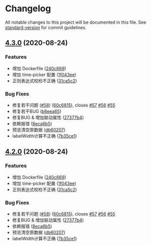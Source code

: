 # Changelog

All notable changes to this project will be documented in this file. See [standard-version](https://github.com/conventional-changelog/standard-version) for commit guidelines.

## [4.3.0](https://github.com/dream2023/vue-ele-form-generator/compare/v3.1.0...v4.3.0) (2020-08-24)


### Features

* 增加 Dockerfile ([240c669](https://github.com/dream2023/vue-ele-form-generator/commit/240c66998418bd0068e8c78e1b0b945245a4e37c))
* 增加 time-picker 配置 ([1f043ee](https://github.com/dream2023/vue-ele-form-generator/commit/1f043eec6d86709cedcbed33132abd4e08239051))
* 正则表达式校检不正确 ([31ca5c2](https://github.com/dream2023/vue-ele-form-generator/commit/31ca5c282d57692a5c89b90cef0a46d4666b9d2d))


### Bug Fixes

* 修复若干问题 ([#58](https://github.com/dream2023/vue-ele-form-generator/issues/58)) ([60c6815](https://github.com/dream2023/vue-ele-form-generator/commit/60c681569d842ff0027e0db75df9688441b2d7aa)), closes [#57](https://github.com/dream2023/vue-ele-form-generator/issues/57) [#56](https://github.com/dream2023/vue-ele-form-generator/issues/56) [#55](https://github.com/dream2023/vue-ele-form-generator/issues/55)
* 修复若干BUG ([b8eea65](https://github.com/dream2023/vue-ele-form-generator/commit/b8eea650a0f4b6a6335b392fe2d314d61f814e2b))
* 修复BUG & 增加联动属性 ([27377b4](https://github.com/dream2023/vue-ele-form-generator/commit/27377b47a483c4c4d83fe12ea15fcf153d09858e))
* 依赖报错 ([8eca6b5](https://github.com/dream2023/vue-ele-form-generator/commit/8eca6b50fad64d99ed61e312ba72ce3268e9382d))
* 预览清空原数据 ([db60207](https://github.com/dream2023/vue-ele-form-generator/commit/db602073f5fc93c67b6d31b13a39aa48888c76e9))
* labelWidth计算不正确 ([7b35ce1](https://github.com/dream2023/vue-ele-form-generator/commit/7b35ce1e67a2b908d2d3a4b4d3dc3a436e69a97e))

## [4.2.0](https://github.com/dream2023/vue-ele-form-generator/compare/v3.1.0...v4.2.0) (2020-08-24)


### Features

* 增加 Dockerfile ([240c669](https://github.com/dream2023/vue-ele-form-generator/commit/240c66998418bd0068e8c78e1b0b945245a4e37c))
* 增加 time-picker 配置 ([1f043ee](https://github.com/dream2023/vue-ele-form-generator/commit/1f043eec6d86709cedcbed33132abd4e08239051))
* 正则表达式校检不正确 ([31ca5c2](https://github.com/dream2023/vue-ele-form-generator/commit/31ca5c282d57692a5c89b90cef0a46d4666b9d2d))


### Bug Fixes

* 修复若干问题 ([#58](https://github.com/dream2023/vue-ele-form-generator/issues/58)) ([60c6815](https://github.com/dream2023/vue-ele-form-generator/commit/60c681569d842ff0027e0db75df9688441b2d7aa)), closes [#57](https://github.com/dream2023/vue-ele-form-generator/issues/57) [#56](https://github.com/dream2023/vue-ele-form-generator/issues/56) [#55](https://github.com/dream2023/vue-ele-form-generator/issues/55)
* 修复BUG & 增加联动属性 ([27377b4](https://github.com/dream2023/vue-ele-form-generator/commit/27377b47a483c4c4d83fe12ea15fcf153d09858e))
* 依赖报错 ([8eca6b5](https://github.com/dream2023/vue-ele-form-generator/commit/8eca6b50fad64d99ed61e312ba72ce3268e9382d))
* 预览清空原数据 ([db60207](https://github.com/dream2023/vue-ele-form-generator/commit/db602073f5fc93c67b6d31b13a39aa48888c76e9))
* labelWidth计算不正确 ([7b35ce1](https://github.com/dream2023/vue-ele-form-generator/commit/7b35ce1e67a2b908d2d3a4b4d3dc3a436e69a97e))
